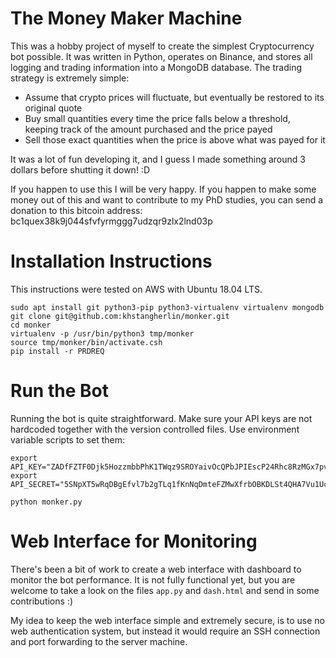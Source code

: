 # The Money Maker Machine

This was a hobby project of myself to create the simplest Cryptocurrency bot
possible. It was written in Python, operates on Binance, and stores all logging
and trading information into a MongoDB database. The trading strategy is
extremely simple:

 - Assume that crypto prices will fluctuate, but eventually be restored to its
   original quote
 - Buy small quantities every time the price falls below a threshold, keeping
   track of the amount purchased and the price payed
 - Sell those exact quantities when the price is above what was payed for it

It was a lot of fun developing it, and I guess I made something around 3
dollars before shutting it down! :D

If you happen to use this I will be very happy. If you happen to make some
money out of this and want to contribute to my PhD studies, you can send
a donation to this bitcoin address: bc1quex38k9j044sfvfyrmggg7udzqr9zlx2lnd03p

# Installation Instructions

This instructions were tested on AWS with Ubuntu 18.04 LTS.

```
sudo apt install git python3-pip python3-virtualenv virtualenv mongodb
git clone git@github.com:khstangherlin/monker.git
cd monker
virtualenv -p /usr/bin/python3 tmp/monker
source tmp/monker/bin/activate.csh
pip install -r PRDREQ
```

# Run the Bot

Running the bot is quite straightforward. Make sure your API keys are not 
hardcoded together with the version controlled files. Use environment
variable scripts to set them:

```
export API_KEY="ZADfFZTF0Djk5HozzmbbPhK1TWqz9SROYaivOcQPbJPIEscP24Rhc8RzMGx7pvdz"
export API_SECRET="5SNpXT5wRqDBgEfvl7b2gTLq1fKnNqDmteFZMwXfrbOBKDLSt4QHA7Vu1UcIejYx"

python monker.py
```

# Web Interface for Monitoring

There's been a bit of work to create a web interface with dashboard to monitor the
bot performance. It is not fully functional yet, but you are welcome to take a look
on the files `app.py` and `dash.html` and send in some contributions :)

My idea to keep the web interface simple and extremely secure, is to use no web
authentication system, but instead it would require an SSH connection and port forwarding
to the server machine.

